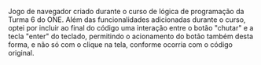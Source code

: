 Jogo de navegador criado durante o curso de lógica de programação da Turma 6 do ONE.
Além das funcionalidades adicionadas durante o curso, optei por incluir ao final do código uma interação entre o botão "chutar" e a tecla "enter" do teclado, permitindo o acionamento do botão também desta forma, e não só com o clique na tela, conforme ocorria com o código original.
